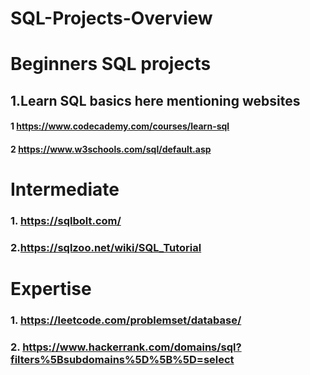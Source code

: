 # SQL-Projects-Overview
#  Beginners SQL projects 
##  1.Learn SQL basics here mentioning websites
#### 1 https://www.codecademy.com/courses/learn-sql
#### 2 https://www.w3schools.com/sql/default.asp
# Intermediate
### 1. https://sqlbolt.com/
### 2.https://sqlzoo.net/wiki/SQL_Tutorial
# Expertise
### 1. https://leetcode.com/problemset/database/
### 2. https://www.hackerrank.com/domains/sql?filters%5Bsubdomains%5D%5B%5D=select
